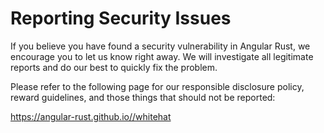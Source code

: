 # Reporting Security Issues

If you believe you have found a security vulnerability in Angular Rust, we encourage you to let us know right away. We will investigate all legitimate reports and do our best to quickly fix the problem.

Please refer to the following page for our responsible disclosure policy, reward guidelines, and those things that should not be reported:

https://angular-rust.github.io//whitehat